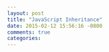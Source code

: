 ```yaml
---
layout: post
title: "JavaScript Inheritance"
date: 2015-02-12 15:56:16 -0800
comments: true
categories: 
---
```


